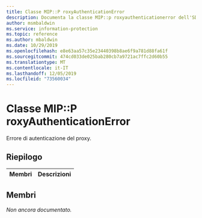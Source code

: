 ```yaml
---
title: Classe MIP::P roxyAuthenticationError
description: Documenta la classe MIP::p roxyauthenticationerror dell'SDK Microsoft Information Protection (MIP).
author: msmbaldwin
ms.service: information-protection
ms.topic: reference
ms.author: mbaldwin
ms.date: 10/29/2019
ms.openlocfilehash: e8e63aa57c35e23440398b8ae6f9a781d88fa61f
ms.sourcegitcommit: 474cd033de025bab280cb7a9721ac7ffc2d60b55
ms.translationtype: MT
ms.contentlocale: it-IT
ms.lasthandoff: 12/05/2019
ms.locfileid: "73560034"
---
```

# <a name="class-mipproxyauthenticationerror"></a>Classe MIP::P roxyAuthenticationError 
Errore di autenticazione del proxy.
  
## <a name="summary"></a>Riepilogo
 Membri                        | Descrizioni                                
--------------------------------|---------------------------------------------
  
## <a name="members"></a>Membri
_Non ancora documentato._
